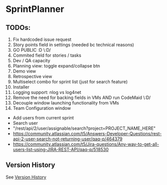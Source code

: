# SprintPlanner
## TODOs:
1. Fix hardcoded issue request
1. Story points field in settings (needed bc technical reasons)
1. GO PUBLIC :D \\:D/
1. Commited field for stories / tasks
1. Dev / QA capacity
1. Planning view: toggle expand/collapse btn
1. Demo view
1. Retrospective view
1. Multiselect combo for sprint list (just for search feature)
1. Installer
1. Logging support: nlog vs log4net
1. Remove the need for backing fields in VMs AND run CodeMaid \\:D/
1. Decouple window launching functionality from VMs
1. Team Configuration window 
  * Add users from current sprint
  * Search user 
  * "/rest/api/2/user/assignable/search?project=PROJECT_NAME_HERE"
  * https://community.atlassian.com/t5/Answers-Developer-Questions/rest-api-2-user-search-not-returning-user/qaq-p/464379
  * https://community.atlassian.com/t5/Jira-questions/Any-way-to-get-all-users-list-using-JIRA-REST-API/qaq-p/518530
  
## Version History
See [Version History](VersionHistory.md)
    
